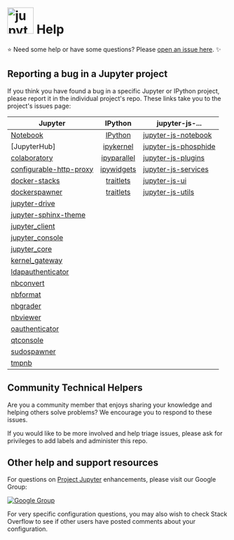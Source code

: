 <img src="https://raw.githubusercontent.com/jupyter/design/master/logo/png-2x/jupyter-sq-text-left.png" alt="jupyter" height=60px /> Help
====

:star: Need some help or have some questions? Please [open an issue here](https://github.com/jupyter/help/issues/new). :sparkles:

## Reporting a bug in a Jupyter project
If you think you have found a bug in a specific Jupyter or IPython project,
please report it in the individual project's repo. These links take you to
the project's issues page:

| Jupyter      | IPython       | jupyter-js-... |
| ------------- |:-------------:|----------------|
| [Notebook](https://github.com/jupyter/notebook/issues/new)     | [IPython](https://github.com/ipython/ipython/issues/new) | [jupyter-js-notebook](https://github.com/jupyter/jupyter-js-notebook/issues/new) |
| [JupyterHub]     | [ipykernel](https://github.com/ipython/ipykernel/issues/new)      | [jupyter-js-phosphide](https://github.com/jupyter/jupyter-js-phosphide/issues/new) |
| [colaboratory](https://github.com/jupyter/colaboratory/issues/new) | [ipyparallel](https://github.com/ipython/ipyparallel/issues/new) | [jupyter-js-plugins](https://github.com/jupyter/jupyter-js-plugins/issues/new) |
| [configurable-http-proxy](https://github.com/jupyter/configurable-http-proxy/issues/new)| [ipywidgets](https://github.com/ipython/ipywidgets/issues/new)| [jupyter-js-services](https://github.com/jupyter/jupyter-js-services/issues/new) |
| [docker-stacks](https://github.com/jupyter/docker-stacks/issues/new) | [traitlets](https://github.com/ipython/traitlets/issues/new) | [jupyter-js-ui](https://github.com/jupyter/jupyter-js-ui/issues/new) |
| [dockerspawner](https://github.com/jupyter/dockerspawner/issues/new)| [traitlets](https://github.com/ipython/traitlets/issues/new) | [jupyter-js-utils](https://github.com/jupyter/jupyter-js-utils/issues/new) |
| [jupyter-drive](https://github.com/jupyter/jupyter-drive/issues/new) | | |
| [jupyter-sphinx-theme](https://github.com/jupyter/jupyter-sphinx-theme/issues/new) | | |
| [jupyter_client](https://github.com/jupyter/jupyter_client/issues/new) | | |
| [jupyter_console](https://github.com/jupyter/jupyter_console/issues/new) | | |
| [jupyter_core](https://github.com/jupyter/jupyter_core/issues/new) | | |
| [kernel_gateway](https://github.com/jupyter/kernel_gateway/issues/new) | | |
| [ldapauthenticator](https://github.com/jupyter/ldapauthenticator/issues/new) | | |
| [nbconvert](https://github.com/jupyter/nbconvert/issues/new) | | |
| [nbformat](https://github.com/jupyter/nbformat/issues/new) | | |
| [nbgrader](https://github.com/jupyter/nbgrader/issues/new) | | |
| [nbviewer](https://github.com/jupyter/nbviewer/issues/new) | | |
| [oauthenticator](https://github.com/jupyter/oauthenticator/issues/new) | | |
| [qtconsole](https://github.com/jupyter/qtconsole/issues/new) | | |
| [sudospawner](https://github.com/jupyter/sudospawner/issues/new) | | |
| [tmpnb](https://github.com/jupyter/tmpnb/issues/new) | | |

## Community Technical Helpers
Are you a community member that enjoys sharing your knowledge and helping
others solve problems? We encourage you to respond to these issues.

If you would like to be more involved and help triage issues, please ask for
privileges to add labels and administer this repo.

## Other help and support resources
For questions on [Project Jupyter](https://jupyter.org) enhancements, please
visit our Google Group:

[![Google Group](https://img.shields.io/badge/-Google%20Group-lightgrey.svg)](https://groups.google.com/forum/#!forum/jupyter)

For very specific configuration questions, you may also wish to check Stack
Overflow to see if other users have posted comments about your configuration.
